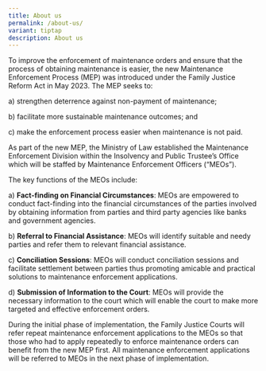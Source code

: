 ```yaml
---
title: About us
permalink: /about-us/
variant: tiptap
description: About us
---
```

<p>To improve the enforcement of maintenance orders and ensure that the process
of obtaining maintenance is easier, the new Maintenance Enforcement Process
(MEP) was introduced under the Family Justice Reform Act in May 2023. The
MEP seeks to:&nbsp;&nbsp;</p>
<p></p>
<p>a) strengthen deterrence against non-payment of maintenance;&nbsp;&nbsp;</p>
<p>b) facilitate more sustainable maintenance outcomes; and&nbsp;&nbsp;</p>
<p>c) make the enforcement process easier when maintenance is not paid.&nbsp;</p>
<p></p>
<p>As part of the new MEP, the Ministry of Law established the Maintenance
Enforcement Division within the Insolvency and Public Trustee’s Office
which will be staffed by Maintenance Enforcement Officers (“MEOs”).&nbsp;&nbsp;</p>
<p></p>
<p>The key functions of the MEOs include: &nbsp;</p>
<p></p>
<p>a) <strong>Fact-finding on Financial Circumstances</strong>: MEOs are empowered
to conduct fact-finding into the financial circumstances of the parties
involved by obtaining information from parties and third party agencies
like banks and government agencies.&nbsp;</p>
<p></p>
<p>b) <strong>Referral to Financial Assistance</strong>: MEOs will identify
suitable and needy parties and refer them to relevant financial assistance.&nbsp;</p>
<p></p>
<p>c) <strong>Conciliation Sessions</strong>: MEOs will conduct conciliation
sessions and facilitate settlement between parties thus promoting amicable
and practical solutions to maintenance enforcement applications.&nbsp;</p>
<p></p>
<p>d) <strong>Submission of Information to the Court</strong>: MEOs will provide
the necessary information to the court which will enable the court to make
more targeted and effective enforcement orders.&nbsp;&nbsp;&nbsp;</p>
<p></p>
<p>During the initial phase of implementation, the Family Justice Courts
will refer repeat maintenance enforcement applications to the MEOs so that
those who had to apply repeatedly to enforce maintenance orders can benefit
from the new MEP first. All maintenance enforcement applications will be
referred to MEOs in the next phase of implementation.&nbsp;&nbsp;&nbsp;</p>
<p>&nbsp;</p>